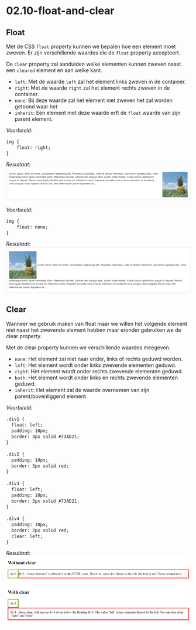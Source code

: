 <link rel="stylesheet" href="../../templates/main.css"></link>

# 02.10-float-and-clear
## Float
Met de CSS `float` property kunnen we bepalen hoe een element moet zweven.
Er zijn verschillende waardes die de `float` property accepteert.

De `clear` property zal aanduiden welke elementen kunnen zweven naast een `cleared` element en aan welke kant.

- `left`: Met de waarde `left` zal het element links zweven in de container.
- `right`: Met de waarde `right` zal het element rechts zweven in de container.
- `none`: Bij deze waarde zal het element niet zweven het zal worden getoond waar het
- `inherit`: Een element met deze waarde erft de `float` waarde van zijn parent element.

*Voorbeeld:*
```
img {
    float: right;
}
```

*Resultaat:*
![float-right](src/float-right.png)

<div style='page-break-after: always;'></div>

*Voorbeeld:*
```
img {
    float: none;
}
```

*Resultaat:*
![float-none](src/float-none.png)


## Clear
Wanneer we gebruik maken van float maar we willen het volgende element niet naast het zwevende element hebben maar eronder gebruiken we de clear property.

Met de clear property kunnen we verschillende waardes meegeven.
- `none`: Het element zal niet naar onder, links of rechts geduwd worden.
- `left`: Het element wordt onder links zwevende elementen geduwd.
- `right`: Het element wordt onder rechts zwevende elementen geduwd.
- `both`: Het element wordt onder links en rechts zwevende elementen geduwd.
- `inherit`: Het element zal de waarde overnemen van zijn parent/bovenliggend element.

<div style='page-break-after: always;'></div>

*Voorbeeld:*
```
.div1 {
  float: left;
  padding: 10px;
  border: 3px solid #73AD21;
}

.div2 {
  padding: 10px;
  border: 3px solid red;
}

.div3 {
  float: left;
  padding: 10px;  
  border: 3px solid #73AD21;
}

.div4 {
  padding: 10px;
  border: 3px solid red;
  clear: left;
}
```
*Resultaat:*
![clear](src/clear.png)